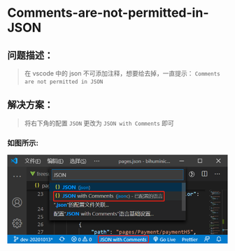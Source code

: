 # Comments-are-not-permitted-in-JSON

## 问题描述：

> 在 vscode 中的 json 不可添加注释，想要给去掉，一直提示： `Comments are not permitted in JSON`

## 解决方案：

> 将右下角的配置 `JSON` 更改为 `JSON with Comments` 即可

### 如图所示:

![JSON](./JSON.png)
